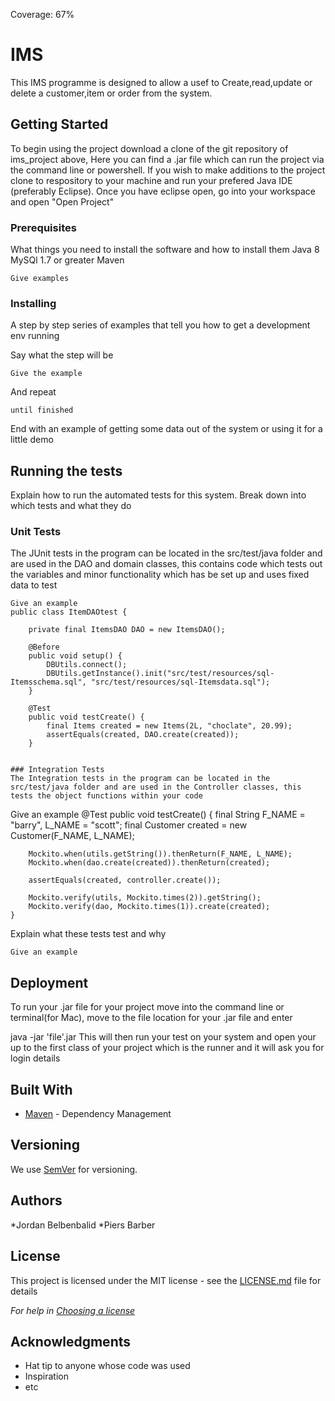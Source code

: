 Coverage: 67%
# IMS

This IMS programme is designed to allow a usef to Create,read,update or delete a customer,item or order from the system.
## Getting Started

To begin using the project download a clone of the git repository of ims_project above, Here you can find a .jar file which can run the project via the command line or powershell. If you wish to make additions to the project clone to respository to your machine and run your prefered Java IDE (preferably Eclipse). Once you have eclipse open, go into your workspace and open "Open Project"
### Prerequisites

What things you need to install the software and how to install them
Java 8
MySQl 1.7 or greater
Maven
```
Give examples
```

### Installing

A step by step series of examples that tell you how to get a development env running

Say what the step will be

```
Give the example
```

And repeat

```
until finished
```

End with an example of getting some data out of the system or using it for a little demo

## Running the tests

Explain how to run the automated tests for this system. Break down into which tests and what they do

### Unit Tests 

The JUnit tests in the program can be located in the src/test/java folder and are used in the DAO and domain classes, this contains code which tests out the variables and minor functionality which has be set up and uses fixed data to test

```
Give an example
public class ItemDAOtest {

	private final ItemsDAO DAO = new ItemsDAO();

	@Before
	public void setup() {
		DBUtils.connect();
		DBUtils.getInstance().init("src/test/resources/sql-Itemsschema.sql", "src/test/resources/sql-Itemsdata.sql");
	}

	@Test
	public void testCreate() {
		final Items created = new Items(2L, "choclate", 20.99);
		assertEquals(created, DAO.create(created));
	}


### Integration Tests 
The Integration tests in the program can be located in the src/test/java folder and are used in the Controller classes, this tests the object functions within your code

```
Give an example
@Test
	public void testCreate() {
		final String F_NAME = "barry", L_NAME = "scott";
		final Customer created = new Customer(F_NAME, L_NAME);

		Mockito.when(utils.getString()).thenReturn(F_NAME, L_NAME);
		Mockito.when(dao.create(created)).thenReturn(created);

		assertEquals(created, controller.create());

		Mockito.verify(utils, Mockito.times(2)).getString();
		Mockito.verify(dao, Mockito.times(1)).create(created);
	}


Explain what these tests test and why

```
Give an example
```

## Deployment

To run your .jar file for your project move into the command line or terminal(for Mac), move to the file location for your .jar file and enter

java -jar 'file'.jar
This will then run your test on your system and open your up to the first class of your project which is the runner and it will ask you for login details

## Built With

* [Maven](https://maven.apache.org/) - Dependency Management

## Versioning

We use [SemVer](http://semver.org/) for versioning.

## Authors

*Jordan Belbenbalid
*Piers Barber

## License

This project is licensed under the MIT license - see the [LICENSE.md](LICENSE.md) file for details 

*For help in [Choosing a license](https://choosealicense.com/)*

## Acknowledgments

* Hat tip to anyone whose code was used
* Inspiration
* etc

